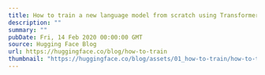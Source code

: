 ```yaml
---
title: How to train a new language model from scratch using Transformers and Tokenizers
description: ""
summary: ""
pubDate: Fri, 14 Feb 2020 00:00:00 GMT
source: Hugging Face Blog
url: https://huggingface.co/blog/how-to-train
thumbnail: "https://huggingface.co/blog/assets/01_how-to-train/how-to-train_blogpost.png"
---
```


